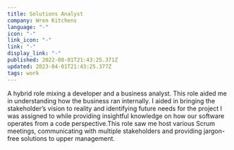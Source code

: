 ```yaml
---
title: Solutions Analyst
company: Wren Kitchens
language: "-"
icon: "-"
link_icon: "-"
link: "-"
display_link: "-"
published: 2022-08-01T21:43:25.371Z
updated: 2023-04-01T21:43:25.377Z
tags: work
---
```

A hybrid role mixing a developer and a business analyst. This role aided me in understanding how the business ran internally. I aided in bringing the stakeholder’s vision to reality and identifying future needs for the project I was assigned to while providing insightful knowledge on how our software operates from a code perspective.This role saw me host various Scrum meetings, communicating with multiple stakeholders and providing jargon-free solutions to upper management.